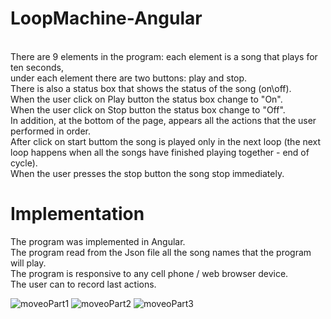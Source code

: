 # LoopMachine-Angular
</br>
There are 9 elements in the program: each element is a song that plays for ten seconds,</br>
under each element there are two buttons: play and stop.</br>
There is also a status box that shows the status of the song (on\off).</br>
When the user click on Play button the status box change to "On".</br>
When the user click on Stop button the status box change to "Off".</br>
In addition, at the bottom of the page, appears all the actions that the user performed in order.</br>
After click on start buttom the song is played only in the next loop (the next loop happens when all the songs have finished playing together - end of cycle).</br>
When the user presses the stop button the song stop immediately.</br>

# Implementation
The program was implemented in Angular.</br>
The program read from the Json file all the song names that the program will play.</br>
The program is responsive to any cell phone / web browser device. </br>
The user can to record last actions.



![moveoPart1](https://user-images.githubusercontent.com/65177459/126050930-a5ad91ae-2434-419f-a309-df9b0d09f983.png)
![moveoPart2](https://user-images.githubusercontent.com/65177459/126050928-0c4befb6-3814-4136-9eee-b7b36442a26f.png)
![moveoPart3](https://user-images.githubusercontent.com/65177459/126050929-f79b9a05-3bbf-4056-a2ed-f612441d0546.png)

